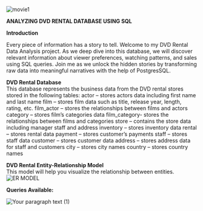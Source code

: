 

![movie1](https://github.com/Ekpisuena/Project-DVD-SQL/assets/141050281/0c5015b6-44d4-4426-bd1d-fc7bf9259219)

  
**ANALYZING DVD RENTAL DATABASE USING SQL** 

**Introduction**  

Every piece of information has a story to tell. Welcome to my DVD Rental Data Analysis project. 
As we deep dive into this database, we will discover relevant information about viewer preferences, 
watching patterns, and sales using SQL queries. Join me as we unlock the hidden stories by transforming 
raw data into meaningful narratives with the help of PostgresSQL.

**DVD Rental Database**  
This database represents the business data from the DVD rental stores stored in the following tables:
actor – stores actors data including first name and last name
film – stores film data such as title, release year, length, rating, etc.
film_actor – stores the relationships between films and actors
category – stores film’s categories data
film_category- stores the relationships between films and categories
store – contains the store data including manager staff and address
inventory – stores inventory data
rental – stores rental data
payment – stores customer’s payments
staff – stores staff data
customer – stores customer data
address – stores address data for staff and customers
city – stores city names
country – stores country names

**DVD Rental Entity-Relationship Model**  
This model will help you visualize the relationship between entities.
![ER MODEL](https://github.com/Ekpisuena/Project-DVD-SQL/assets/141050281/cd780caa-139f-44ed-9b26-d94a1fda77dc)

**Queries Available:**  

![Your paragraph text (1)](https://github.com/Ekpisuena/Project-DVD-SQL/assets/141050281/d6e011a2-578b-4e3b-840e-4dfb460bfb70)


